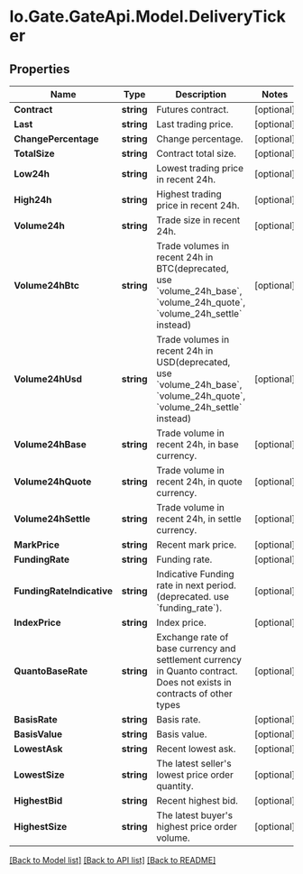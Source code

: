 
# Io.Gate.GateApi.Model.DeliveryTicker

## Properties

Name | Type | Description | Notes
------------ | ------------- | ------------- | -------------
**Contract** | **string** | Futures contract. | [optional] 
**Last** | **string** | Last trading price. | [optional] 
**ChangePercentage** | **string** | Change percentage. | [optional] 
**TotalSize** | **string** | Contract total size. | [optional] 
**Low24h** | **string** | Lowest trading price in recent 24h. | [optional] 
**High24h** | **string** | Highest trading price in recent 24h. | [optional] 
**Volume24h** | **string** | Trade size in recent 24h. | [optional] 
**Volume24hBtc** | **string** | Trade volumes in recent 24h in BTC(deprecated, use &#x60;volume_24h_base&#x60;, &#x60;volume_24h_quote&#x60;, &#x60;volume_24h_settle&#x60; instead) | [optional] 
**Volume24hUsd** | **string** | Trade volumes in recent 24h in USD(deprecated, use &#x60;volume_24h_base&#x60;, &#x60;volume_24h_quote&#x60;, &#x60;volume_24h_settle&#x60; instead) | [optional] 
**Volume24hBase** | **string** | Trade volume in recent 24h, in base currency. | [optional] 
**Volume24hQuote** | **string** | Trade volume in recent 24h, in quote currency. | [optional] 
**Volume24hSettle** | **string** | Trade volume in recent 24h, in settle currency. | [optional] 
**MarkPrice** | **string** | Recent mark price. | [optional] 
**FundingRate** | **string** | Funding rate. | [optional] 
**FundingRateIndicative** | **string** | Indicative Funding rate in next period. (deprecated. use &#x60;funding_rate&#x60;). | [optional] 
**IndexPrice** | **string** | Index price. | [optional] 
**QuantoBaseRate** | **string** | Exchange rate of base currency and settlement currency in Quanto contract. Does not exists in contracts of other types | [optional] 
**BasisRate** | **string** | Basis rate. | [optional] 
**BasisValue** | **string** | Basis value. | [optional] 
**LowestAsk** | **string** | Recent lowest ask. | [optional] 
**LowestSize** | **string** | The latest seller&#39;s lowest price order quantity. | [optional] 
**HighestBid** | **string** | Recent highest bid. | [optional] 
**HighestSize** | **string** | The latest buyer&#39;s highest price order volume. | [optional] 

[[Back to Model list]](../README.md#documentation-for-models)
[[Back to API list]](../README.md#documentation-for-api-endpoints)
[[Back to README]](../README.md)
